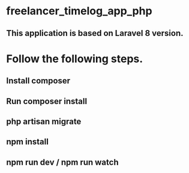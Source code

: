 # freelancer_timelog_app_php

## This application is based on Laravel 8 version.

# Follow the following steps.

## Install composer
## Run composer install
## php artisan migrate
## npm install
## npm run dev / npm run watch

